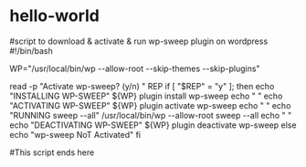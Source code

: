 
# hello-world

#script to download & activate & run wp-sweep plugin on wordpress
#!/bin/bash

WP="/usr/local/bin/wp --allow-root --skip-themes --skip-plugins"

read -p "Activate wp-sweep? (y/n) " REP
if [ "$REP" = "y" ]; then
 echo "INSTALLING WP-SWEEP"
${WP} plugin install wp-sweep 
 echo " "
 echo "ACTIVATING WP-SWEEP"
${WP} plugin activate wp-sweep
  echo " "
  echo "RUNNING sweep --all"
/usr/local/bin/wp --allow-root sweep --all
  echo " "  
echo "DEACTIVATING WP-SWEEP"
${WP} plugin deactivate wp-sweep
else
  echo "wp-sweep NoT Activated"
fi


#This script ends here
